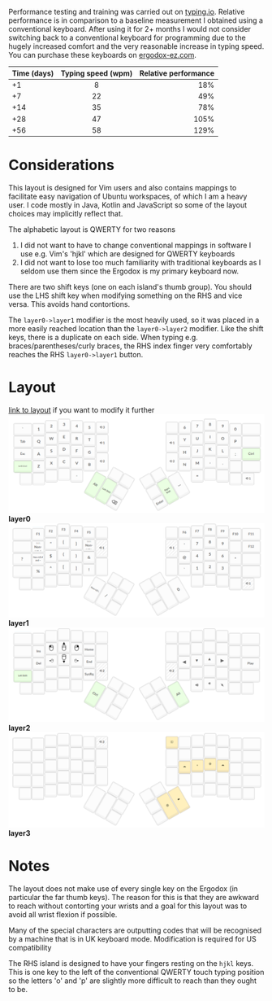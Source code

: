 Performance testing and training was carried out on [typing.io](https://typing.io/). Relative performance is in comparison to a baseline measurement I obtained using a conventional keyboard. After using it for 2+ months I would not consider switching back to a conventional keyboard for programming due to the hugely increased comfort and the very reasonable increase in typing speed. You can purchase these keyboards on [ergodox-ez.com](https://ergodox-ez.com/).

| Time (days) | Typing speed (wpm) | Relative performance  |
| ----------- |:------------------:| ---------------------:|
| +1          | 8                  | 18%                   |
| +7          | 22                 | 49%                   |
| +14         | 35                 | 78%                   |
| +28         | 47                 | 105%                  |
| +56         | 58                 | 129%                  |

# Considerations
This layout is designed for Vim users and also contains mappings to facilitate easy navigation of Ubuntu workspaces, of which I am a heavy user. I code mostly in Java, Kotlin and JavaScript so some of the layout choices may implicitly reflect that.

The alphabetic layout is QWERTY for two reasons
1. I did not want to have to change conventional mappings in software I use e.g. Vim's 'hjkl' which are designed for QWERTY keyboards
2. I did not want to lose too much familiarity with traditional keyboards as I seldom use them since the Ergodox is my primary keyboard now.

There are two shift keys (one on each island's thumb group). You should use the LHS shift key when modifying something on the RHS and vice versa. This avoids hand contortions.

The `layer0->layer1` modifier is the most heavily used, so it was placed in a more easily reached location than the `layer0->layer2` modifier. Like the shift keys, there is a duplicate on each side. When typing e.g. braces/parentheses/curly braces, the RHS index finger very comfortably reaches the RHS `layer0->layer1` button.

# Layout
[link to layout](http://configure.ergodox-ez.com/keyboard_layouts/kxlgmg/edit) if you want to modify it further
![layer0](https://github.com/Ganon-M/ergodox-vim-ubuntu/blob/master/layout/layer0.png)
**layer0**
![layer1](https://github.com/Ganon-M/ergodox-vim-ubuntu/blob/master/layout/layer1.png)
**layer1**
![layer2](https://github.com/Ganon-M/ergodox-vim-ubuntu/blob/master/layout/layer2.png)
**layer2**
![layer3](https://github.com/Ganon-M/ergodox-vim-ubuntu/blob/master/layout/layer3.png)
**layer3**

# Notes
The layout does not make use of every single key on the Ergodox (in particular the far thumb keys). The reason for this is that they are awkward to reach without contorting your wrists and a goal for this layout was to avoid all wrist flexion if possible.

Many of the special characters are outputting codes that will be recognised by a machine that is in UK keyboard mode. Modification is required for US compatibility

The RHS island is designed to have your fingers resting on the `hjkl` keys. This is one key to the left of the conventional QWERTY touch typing position so the letters 'o' and 'p' are slightly more difficult to reach than they ought to be.

